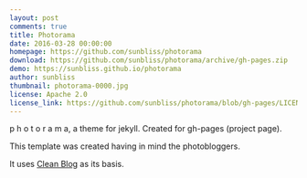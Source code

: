 ```yaml
---
layout: post
comments: true
title: Photorama
date: 2016-03-28 00:00:00
homepage: https://github.com/sunbliss/photorama
download: https://github.com/sunbliss/photorama/archive/gh-pages.zip
demo: https://sunbliss.github.io/photorama
author: sunbliss
thumbnail: photorama-0000.jpg
license: Apache 2.0
license_link: https://github.com/sunbliss/photorama/blob/gh-pages/LICENSE
---
```


p h o t o r a m a, a theme for jekyll. Created for gh-pages (project page).

This template was created having in mind the photobloggers.

It uses [Clean Blog](https://github.com/BlackrockDigital/startbootstrap-clean-blog-jekyll) as its basis.
